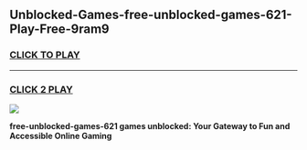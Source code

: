
## Unblocked-Games-free-unblocked-games-621-Play-Free-9ram9
<h3>
<a href="https://premium76.site?title=free-unblocked-games-621&ref=19M">CLICK TO PLAY</a></h3>
<hr>

<h3>
<a href="https://premium76.site?title=free-unblocked-games-621&ref=19M">CLICK 2 PLAY</a>
  
</h3>

<a href="https://premium76.site?title=free-unblocked-games-621&ref=19M"><img src="https://clearcache.store/games.png"></a>


**free-unblocked-games-621 games unblocked: Your Gateway to Fun and Accessible Online Gaming**
